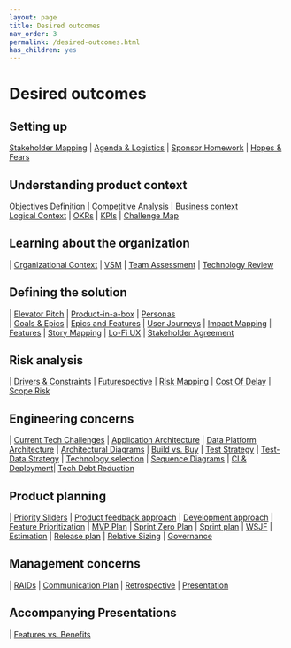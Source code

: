 ```yaml
---
layout: page
title: Desired outcomes
nav_order: 3
permalink: /desired-outcomes.html
has_children: yes
---
```


# Desired outcomes

## Setting up

[Stakeholder Mapping](/stakeholder-mapping.html) | [Agenda & Logistics](/creating-an-agenda.html) | [Sponsor Homework](/sponsor-homework.html) | [Hopes & Fears](/hopes-and-fears.html)

## Understanding product context

[Objectives Definition](/objectives-definition.html) | [Competitive Analysis](/competitive-analysis.html) | [Business context](/business-context.html)     
[Logical Context](/logical-context.html) | [OKRs](/okrs.html) | [KPIs](/kpis.html) | [Challenge Map](/challenge-map.html)

## Learning about the organization
 
| [Organizational Context](/organizational-context.html) | [VSM](/vsm.html) | [Team Assessment](/team-assessment.html) | [Technology Review](/technology-review.html) 

## Defining the solution

| [Elevator Pitch](/elevator-pitch.html) | [Product-in-a-box](/product-in-a-box.html) | [Personas](/personas.html)  
| [Goals & Epics](/goals-and-epics.html) | [Epics and Features](/epics-and-features.html) | [User Journeys](/user-journeys.html)
| [Impact Mapping](/impact-mapping.html) | [Features](/features.html) | [Story Mapping](/story-mapping.html)
| [Lo-Fi UX](/lo-fi-ux.html) | [Stakeholder Agreement](/stakeholder-agreement.html)

## Risk analysis

| [Drivers & Constraints](/drivers-and-constraints.html) | [Futurespective](/futurespective.html) | [Risk Mapping](/risk-mapping.html)
| [Cost Of Delay](/cost-of-delay.html) | [Scope Risk](/scope-risk.html)
 
## Engineering concerns

| [Current Tech Challenges](/current-tech-challenges.html) | [Application Architecture](/application-architecture.html) | [Data Platform Architecture](/data-platform-architecture.html)
| [Architectural Diagrams](/architectural-diagrams.html) | [Build vs. Buy](/build-vs-buy.html) | [Test Strategy](/test-strategy.html) | [Test-Data Strategy](/test-data-strategy.html)
| [Technology selection](/technology-selection) | [Sequence Diagrams](/sequence-diagrams.html)
| [CI & Deployment](/ci-and-deployment.html)| [Tech Debt Reduction](/tech-debt.html)

## Product planning

| [Priority Sliders](/priority-sliders.html) | [Product feedback approach](/product-feedback-approach.html) | [Development approach](/development-approach.html) | [Feature Prioritization](/feature-prioritization.html)
| [MVP Plan](/mvp-plan.html) | [Sprint Zero Plan](/sprint-zero-plan.html) | [Sprint plan](/sprint-plan.html)
| [WSJF](/wsjf.html) | [Estimation](/estimation.html) | [Release plan](/release-plan.html)
| [Relative Sizing](/relative-sizing.html) | [Governance](/governance.html)

## Management concerns

| [RAIDs](/raids.html) | [Communication Plan](/communication-plan.html) | [Retrospective](/retrospective.html) | [Presentation](/presentation.html)

## Accompanying Presentations

| [Features vs. Benefits](/features-vs-benefits.html) 

